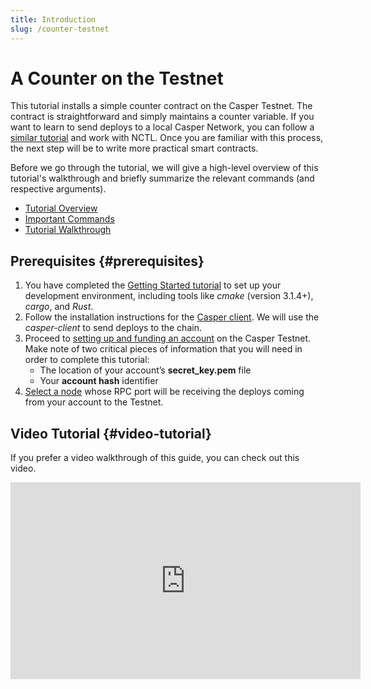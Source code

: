 ```yaml
---
title: Introduction
slug: /counter-testnet
---
```


# A Counter on the Testnet

This tutorial installs a simple counter contract on the Casper Testnet. The contract is straightforward and simply maintains a counter variable. If you want to learn to send deploys to a local Casper Network, you can follow a [similar tutorial](/resources/tutorials/beginner/counter/index.md) and work with NCTL. Once you are familiar with this process, the next step will be to write more practical smart contracts.

Before we go through the tutorial, we will give a high-level overview of this tutorial's walkthrough and briefly summarize the relevant commands (and respective arguments).

- [Tutorial Overview](/resources/tutorials/beginner/counter-testnet/overview.md)
- [Important Commands](/resources/tutorials/beginner/counter-testnet/commands.md)
- [Tutorial Walkthrough](/resources/tutorials/beginner/counter-testnet/walkthrough.md)

## Prerequisites {#prerequisites}

1.  You have completed the [Getting Started tutorial](/developers/writing-contracts/getting-started.md) to set up your development environment, including tools like _cmake_ (version 3.1.4+), _cargo_, and _Rust_.
2. Follow the installation instructions for the [Casper client](/dapp-dev-guide/setup/#the-casper-command-line-client). We will use the _casper-client_ to send deploys to the chain.
3. Proceed to [setting up and funding an account](/dapp-dev-guide/setup#setting-up-an-account) on the Casper Testnet. Make note of two critical pieces of information that you will need in order to complete this tutorial:
   - The location of your account’s **secret_key.pem** file
   - Your **account hash** identifier
4. [Select a node](/dapp-dev-guide/setup/#acquire-node-address-from-network-peers) whose RPC port will be receiving the deploys coming from your account to the Testnet.

## Video Tutorial {#video-tutorial}

If you prefer a video walkthrough of this guide, you can check out this video.

<iframe width="560" height="315" src="https://www.youtube.com/embed?v=rWaUiFFEyaY&list=PL8oWxbJ-csEogSV-M0IPiofWP5I_dLji6&index=3" frameborder="0" allow="accelerometer; autoplay; clipboard-write; encrypted-media; gyroscope; picture-in-picture" allowfullscreen></iframe>
